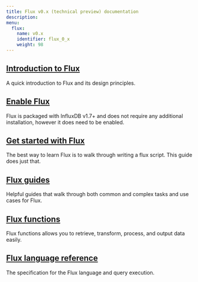 ```yaml
---
title: Flux v0.x (technical preview) documentation
description:
menu:
  flux:
    name: v0.x
    identifier: flux_0_x
    weight: 98
---
```


## [Introduction to Flux](/flux/v0.x/introduction)
A quick introduction to Flux and its design principles.

## [Enable Flux](/flux/v0.x/introduction/installation)
Flux is packaged with InfluxDB v1.7+ and does not require any additional installation,
however it does need to be enabled.

## [Get started with Flux](/flux/v0.x/introduction/getting-started)
The best way to learn Flux is to walk through writing a flux script. This guide does just that.

## [Flux guides](/flux/v0.x/guides)
Helpful guides that walk through both common and complex tasks and use cases for Flux.

## [Flux functions](/flux/v0.x/functions)
Flux functions allows you to retrieve, transform, process, and output data easily.

## [Flux language reference](/flux/v0.x/language)
The specification for the Flux language and query execution.
